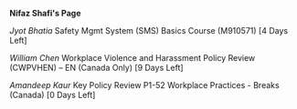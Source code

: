 **Nifaz Shafi's Page**


*Jyot Bhatia*
Safety Mgmt System (SMS) Basics Course (M910571) [4 Days Left]


*William Chen*
Workplace Violence and Harassment Policy Review (CWPVHEN) – EN (Canada Only) [9 Days Left]


*Amandeep Kaur*
Key Policy Review P1-52 Workplace Practices - Breaks (Canada) [0 Days Left]


